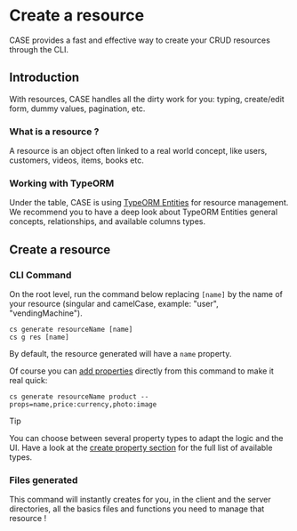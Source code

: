 # Create a resource

CASE provides a fast and effective way to create your CRUD resources through the CLI.

## Introduction

With resources, CASE handles all the dirty work for you: typing, create/edit form, dummy values, pagination, etc.

### What is a resource ?

A resource is an object often linked to a real world concept, like users, customers, videos, items, books etc.

### Working with TypeORM

Under the table, CASE is using [TypeORM Entities](https://typeorm.io/#/entities) for resource management. We recommend you to have a deep look about TypeORM Entities general concepts, relationships, and available columns types.

## Create a resource

### CLI Command

On the root level, run the command below replacing `[name]` by the name of your resource (singular and camelCase, example: "user", "vendingMachine").

```
cs generate resourceName [name]
cs g res [name]
```

By default, the resource generated will have a `name` property.

Of course you can [add properties](resources/create-a-property.md) directly from this command to make it real quick:

```
cs generate resourceName product --props=name,price:currency,photo:image
```

> [!TIP]
> You can choose between several property types to adapt the logic and the UI. Have a look at the [create property section](resources/create-a-property.md) for the full list of available types.

### Files generated

This command will instantly creates for you, in the client and the server directories, all the basics files and functions you need to manage that resource !
